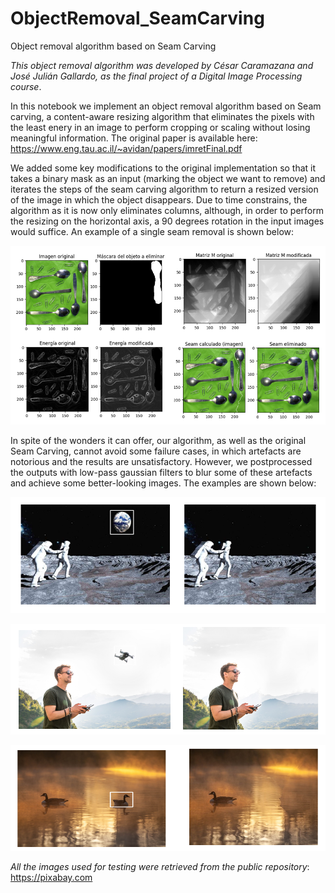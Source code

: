 # ObjectRemoval_SeamCarving
Object removal algorithm based on Seam Carving

*This object removal algorithm was developed by César Caramazana and José Julián Gallardo, as the final project of a Digital Image Processing course*. 

In this notebook we implement an object removal algorithm based on Seam carving, a content-aware resizing algorithm that eliminates the pixels with the least enery in an image to perform cropping or scaling without losing meaningful information. The original paper is available here: https://www.eng.tau.ac.il/~avidan/papers/imretFinal.pdf

We added some key modifications to the original implementation so that it takes a binary mask as an input (marking the object we want to remove) and iterates the steps of the seam carving algorithm to return a resized version of the image in which the object disappears. Due to time constrains, the algorithm as it is now only eliminates columns, although, in order to perform the resizing on the horizontal axis, a 90 degrees rotation in the input images would suffice. An example of a single seam removal is shown below:

![o0](https://github.com/CesarCaramazana/ObjectRemoval_SeamCarving/blob/main/images/seam.PNG?raw=True)

In spite of the wonders it can offer, our algorithm, as well as the original Seam Carving, cannot avoid some failure cases, in which artefacts are notorious and the results are unsatisfactory. However, we postprocessed the outputs with low-pass gaussian filters to blur some of these artefacts and achieve some better-looking images. The examples are shown below:

![o1](https://github.com/CesarCaramazana/ObjectRemoval_SeamCarving/blob/main/images/ob_r1.PNG?raw=True)

![o2](https://github.com/CesarCaramazana/ObjectRemoval_SeamCarving/blob/main/images/ob_r2.PNG?raw=True)

![o3](https://github.com/CesarCaramazana/ObjectRemoval_SeamCarving/blob/main/images/ob_r3.PNG?raw=True)


*All the images used for testing were retrieved from the public repository*: https://pixabay.com 
